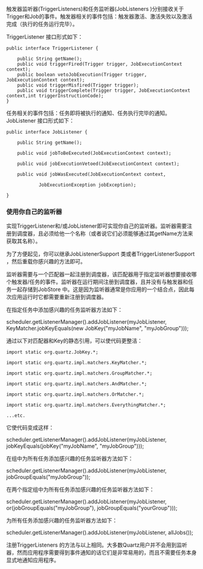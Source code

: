 触发器监听器(TriggerListeners)和任务监听器(JobListeners )分别接收关于Trigger和Job的事件。触发器相关的事件包括：触发器激活、激活失败以及激活完成（执行的任务运行完毕）。

TriggerListener 接口形式如下：
```
public interface TriggerListener {

    public String getName();
    public void triggerFired(Trigger trigger, JobExecutionContext context);
    public boolean vetoJobExecution(Trigger trigger, JobExecutionContext context);
    public void triggerMisfired(Trigger trigger);
    public void triggerComplete(Trigger trigger, JobExecutionContext context,int triggerInstructionCode);
}
```
 
任务相关的事件包括：任务即将被执行的通知、任务执行完毕的通知。JobListener 接口形式如下：

```
public interface JobListener {

    public String getName();

    public void jobToBeExecuted(JobExecutionContext context);

    public void jobExecutionVetoed(JobExecutionContext context);

    public void jobWasExecuted(JobExecutionContext context,

            JobExecutionException jobException);

}
```

### 使用你自己的监听器
实现TriggerListener和/或JobListener即可实现你自己的监听器。监听器需要注册到调度器，且必须给他一个名称（或者说它们必须能够通过其getName方法来获取其名称）。

为了方便起见，你可以继承JobListenerSupport 类或者TriggerListenerSupport ，然后重载你感兴趣的方法即可。

监听器需要与一个匹配器一起注册到调度器，该匹配器用于指定监听器想要接收哪个触发器/任务的事件。监听器在运行期间注册到调度器，且并没有与触发器和任务一起存储到JobStore 中。这是因为监听器通常是你应用的一个结合点，因此每次应用运行时它都需要重新注册到调度器。

在指定任务中添加感兴趣的任务监听器方法如下：

scheduler.getListenerManager().addJobListener(myJobListener, KeyMatcher.jobKeyEquals(new JobKey("myJobName", "myJobGroup")));

通过以下对匹配器和Key的静态引用，可以使代码更整洁：

```
import static org.quartz.JobKey.*;

import static org.quartz.impl.matchers.KeyMatcher.*;

import static org.quartz.impl.matchers.GroupMatcher.*;

import static org.quartz.impl.matchers.AndMatcher.*;

import static org.quartz.impl.matchers.OrMatcher.*;

import static org.quartz.impl.matchers.EverythingMatcher.*;

...etc.
```
 

它使代码变成这样：

scheduler.getListenerManager().addJobListener(myJobListener, jobKeyEquals(jobKey("myJobName", "myJobGroup")));

在组中为所有任务添加感兴趣的任务监听器方法如下：

scheduler.getListenerManager().addJobListener(myJobListener, jobGroupEquals("myJobGroup"));

在两个指定组中为所有任务添加感兴趣的任务监听器方法如下：

scheduler.getListenerManager().addJobListener(myJobListener, or(jobGroupEquals("myJobGroup"), jobGroupEquals("yourGroup")));

为所有任务添加感兴趣的任务监听器方法如下：

scheduler.getListenerManager().addJobListener(myJobListener, allJobs());

注册TriggerListeners 的方法与以上相同。大多数Quartz用户并不会用到监听器，然而应用程序需要得到事件通知的话它们是非常易用的，而且不需要任务本身显式地通知应用程序。